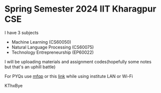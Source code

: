 # Spring Semester 2024 IIT Kharagpur CSE

I have 3 subjects
* Machine Learning (CS60050)
* Natural Language Processing (CS60075)
* Technology Entrepreneurship (EP60022)

I will be uploading materials and assignment codes(hopefully some notes but that's an uphill battle)

For PYQs use [mfqp](https://qp.metakgp.org/) or this [link](http://10.18.24.75) while using institute LAN or Wi-Fi

KThxBye

